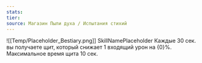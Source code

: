 ```yaml
---
stats: 
tier: 
source: Магазин Пыли духа / Испытания стихий
---
```

![[Temp/Placeholder_Bestiary.png]]
SkillNamePlaceholder
Каждые 30 сек. вы получаете щит, который снижает 1 входящий урон на {0}%. Максимальное время щита 10 сек.

